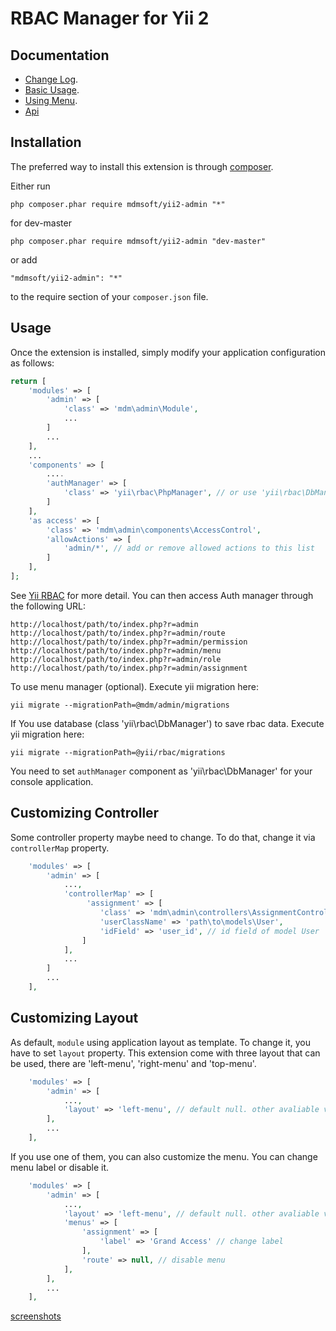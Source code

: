 RBAC Manager for Yii 2
========================

Documentation
-----
- [Change Log](CHANGELOG.md).
- [Basic Usage](docs/guide/basic-usage.md).
- [Using Menu](docs/guide/using-menu.md).
- [Api](http://mdmsoft.github.io/yii2-admin/index.html)

Installation
------------

The preferred way to install this extension is through [composer](http://getcomposer.org/download/).

Either run

```
php composer.phar require mdmsoft/yii2-admin "*"
```

for dev-master

```
php composer.phar require mdmsoft/yii2-admin "dev-master"
```

or add

```
"mdmsoft/yii2-admin": "*"
```

to the require section of your `composer.json` file.


Usage
-----

Once the extension is installed, simply modify your application configuration as follows:

```php
return [
	'modules' => [
		'admin' => [
			'class' => 'mdm\admin\Module',
            ...
		]
		...
	],
	...
	'components' => [
		....
		'authManager' => [
			'class' => 'yii\rbac\PhpManager', // or use 'yii\rbac\DbManager'
		]
	],
    'as access' => [
        'class' => 'mdm\admin\components\AccessControl',
		'allowActions' => [
			'admin/*', // add or remove allowed actions to this list
		]
    ],
];
```

See [Yii RBAC](http://www.yiiframework.com/doc-2.0/guide-security-authorization.html#role-based-access-control-rbac) for more detail.
You can then access Auth manager through the following URL:

```
http://localhost/path/to/index.php?r=admin
http://localhost/path/to/index.php?r=admin/route
http://localhost/path/to/index.php?r=admin/permission
http://localhost/path/to/index.php?r=admin/menu
http://localhost/path/to/index.php?r=admin/role
http://localhost/path/to/index.php?r=admin/assignment
```

To use menu manager (optional). Execute yii migration here:

```
yii migrate --migrationPath=@mdm/admin/migrations
```

If You use database (class 'yii\rbac\DbManager') to save rbac data. Execute yii migration here:

```
yii migrate --migrationPath=@yii/rbac/migrations
```

You need to set `authManager` component as 'yii\rbac\DbManager' for your console application.

Customizing Controller
----------------------
Some controller property maybe need to change. To do that, change it via `controllerMap` property.

```php
	'modules' => [
		'admin' => [
			...,
            'controllerMap' => [
                 'assignment' => [
                    'class' => 'mdm\admin\controllers\AssignmentController',
                    'userClassName' => 'path\to\models\User',
                    'idField' => 'user_id', // id field of model User
                ]
            ],
            ...
		]
		...
	],

```

Customizing Layout
------------------
As default, `module` using application layout as template. To change it, you have to set `layout` property.
This extension come with three layout that can be used, there are 'left-menu', 'right-menu' and 'top-menu'.

```php
	'modules' => [
		'admin' => [
			...,
            'layout' => 'left-menu', // default null. other avaliable value 'right-menu' and 'top-menu'
        ],
        ...
    ],
```

If you use one of them, you can also customize the menu. You can change menu label or disable it.

```php
	'modules' => [
		'admin' => [
			...,
            'layout' => 'left-menu', // default null. other avaliable value 'right-menu' and 'top-menu'
            'menus' => [
                'assignment' => [
                    'label' => 'Grand Access' // change label
                ],
                'route' => null, // disable menu
            ],
        ],
        ...
    ],
```

[screenshots](https://picasaweb.google.com/105012704576561549351/Yii2Admin?authuser=0&feat=directlink)
